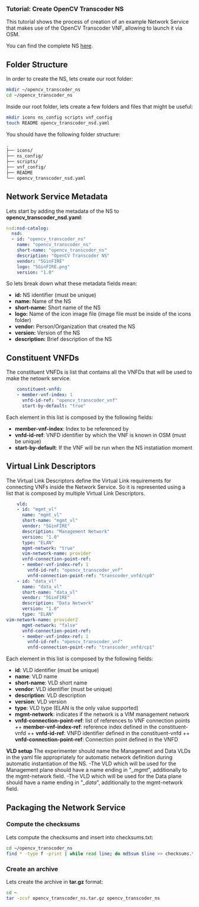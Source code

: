 ### Tutorial: Create OpenCV Transcoder NS

This tutorial shows the process of creation of an example Network Service that makes use of the OpenCV Transcoder VNF, allowing to launch it via OSM.

You can find the complete NS [here](https://github.com/5GinFIRE/opencv_transcoder_vnf/tree/master/ns).

## Folder Structure

In order to create the NS, lets create our root folder:

~~~~bash
mkdir ~/opencv_transcoder_ns
cd ~/opencv_transcoder_ns
~~~~

Inside our root folder, lets create a few folders and files that might be useful:

~~~~bash
mkdir icons ns_config scripts vnf_config
touch README opencv_transcoder_nsd.yaml
~~~~

You should have the following folder structure:

~~~~bash
.
├── icons/
├── ns_config/
├── scripts/
├── vnf_config/
├── README
└── opencv_transcoder_nsd.yaml
~~~~

## Network Service Metadata

Lets start by adding the metadata of the NS to **opencv_transcoder_nsd.yaml**:

~~~~yaml
nsd:nsd-catalog:
  nsd:
  - id: "opencv_transcoder_ns"
    name: "opencv_transcoder_ns"
    short-name: "opencv_transcoder_ns"
    description: "OpenCV Transcoder NS"
    vendor: "5GinFIRE"
    logo: "5GinFIRE.png"
    version: "1.0"
~~~~

So lets break down what these metadata fields mean:

+ **id:** NS identifier (must be unique)
+ **name:** Name of the NS
+ **short-name:** Short name of the NS
+ **logo:** Name of the icon image file (image file must be inside of the icons folder)
+ **vendor:** Person/Organization that created the NS
+ **version:** Version of the NS
+ **description:** Brief description of the NS

## Constituent VNFDs

The constituent VNFDs is list that contains all the VNFDs that will be used to make the netowrk service.

~~~~yaml
    constituent-vnfd:
    - member-vnf-index: 1
      vnfd-id-ref: "opencv_transcoder_vnf"
      start-by-default: "true"
~~~~

Each element in this list is composed by the following fields:

+ **member-vnf-index**: Index to be referenced by
+ **vnfd-id-ref**: VNFD identifier by which the VNF is known in OSM (must be unique)
+ **start-by-default**: If the VNF will be run when the NS instatiation moment

## Virtual Link Descriptors

The Virtual Link Descriptors define the Virtual Link requirements for connecting VNFs inside the Network Service. So it is represented using a list that is composed by multiple Virtual Link Descriptors.

~~~~yaml
    vld:
    - id: "mgmt_vl"
      name: "mgmt_vl"
      short-name: "mgmt_vl"
      vendor: "5GinFIRE"
      description: "Management Network"
      version: "1.0"
      type: "ELAN"
      mgmt-network: "true"
	  vim-network-name: provider
      vnfd-connection-point-ref:
      - member-vnf-index-ref: 1
        vnfd-id-ref: "opencv_transcoder_vnf"
        vnfd-connection-point-ref: "transcoder_vnfd/cp0"
    - id: "data_vl"
      name: "data_vl"
      short-name: "data_vl"
      vendor: "5GinFIRE"
      description: "Data Network"
      version: "1.0"
      type: "ELAN"
vim-network-name: provider2
      mgmt-network: "false"
      vnfd-connection-point-ref:
      - member-vnf-index-ref: 1
        vnfd-id-ref: "opencv_transcoder_vnf"
        vnfd-connection-point-ref: "transcoder_vnfd/cp1"
~~~~

Each element in this list is composed by the following fields:

+ **id**: VLD identifier (must be unique)
+ **name**: VLD name
+ **short-name**: VLD short name
+ **vendor**: VLD identifier (must be unique)
+ **description**: VLD description
+ **version**: VLD version
+ **type**: VLD type (ELAN is the only value supported)
+ **mgmt-network**: indicates if the network is a VIM management network
+ **vnfd-connection-point-ref**: list of references to VNF connection points
++ **member-vnf-index-ref**: reference index defined in the constituent-vnfd
++ **vnfd-id-ref**: VNFD identifier defined in the constituent-vnfd
++ **vnfd-connection-point-ref**: Connection point defined in the VNFD

**VLD setup**
The experimenter should name the Management and Data VLDs in the yaml file appropriately for automatic network definition during automatic instantiation of the NS.
-The VLD which will be used for the Management plane should have a name ending in "*_mgmt*",  additionally to the mgmt-network field.
-The VLD which will be used for the Data plane should have a name ending in "*_data*", additionally to the mgmt-network field.

## Packaging the Network Service

### Compute the checksums

Lets compute the checksums and insert into checksums.txt:

~~~~bash
cd ~/opencv_transcoder_ns
find * -type f -print | while read line; do md5sum $line >> checksums.txt; done
~~~~

### Create an archive

Lets create the archive in **tar.gz** format:

~~~~bash
cd ~
tar -zcvf opencv_transcoder_ns.tar.gz opencv_transcoder_ns
~~~~
